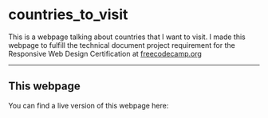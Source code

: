 # countries_to_visit
This is a webpage talking about countries that I want to visit. I made this webpage to fulfill the technical document project requirement for the Responsive Web Design Certification at [freecodecamp.org](https://www.freecodecamp.org)

---

## This webpage
You can find a live version of this webpage here:
